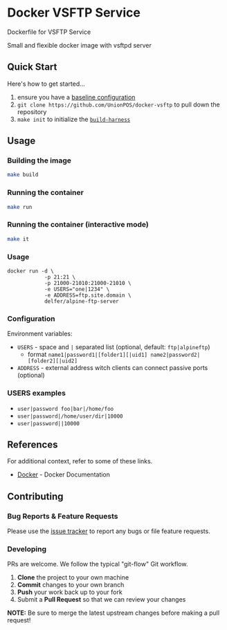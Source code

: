 <!--

  ** DO NOT EDIT THIS FILE
  **
  ** This file was automatically generated by the `build-harness`.
  ** 1) Make all changes to `README.yaml`
  ** 2) Run `make init` (you only need to do this once)
  ** 3) Run`make readme` to rebuild this file.
  **

  -->

# Docker VSFTP Service

Dockerfile for VSFTP Service

Small and flexible docker image with vsftpd server

## Quick Start


Here's how to get started...

1. ensure you have a [baseline configuration](https://github.com/UnionPOS/baseline/)
1. `git clone https://github.com/UnionPOS/docker-vsftp` to pull down the repository
1. `make init` to initialize the [`build-harness`](https://github.com/UnionPOS/build-harness/)

## Usage

### Building the image

```sh
make build
```

### Running the container

```bash
make run
```

### Running the container (interactive mode)

```bash
make it
```

### Usage
```
docker run -d \
            -p 21:21 \
            -p 21000-21010:21000-21010 \
            -e USERS="one|1234" \
            -e ADDRESS=ftp.site.domain \
            delfer/alpine-ftp-server
```

### Configuration

Environment variables:
- `USERS` - space and `|` separated list (optional, default: `ftp|alpineftp`)
  - format `name1|password1|[folder1][|uid1] name2|password2|[folder2][|uid2]`
- `ADDRESS` - external address witch clients can connect passive ports (optional)

### USERS examples

- `user|password foo|bar|/home/foo`
- `user|password|/home/user/dir|10000`
- `user|password||10000`


## References

For additional context, refer to some of these links.

- [Docker](https://docs.docker.com/) - Docker Documentation
## Contributing

### Bug Reports & Feature Requests

Please use the [issue tracker](https://github.com/UnionPOS/docker-sftp/issues) to report any bugs or file feature requests.

### Developing

PRs are welcome. We follow the typical "git-flow" Git workflow.

 1. **Clone** the project to your own machine
 1. **Commit** changes to your own branch
 1. **Push** your work back up to your fork
 1. Submit a **Pull Request** so that we can review your changes

**NOTE:** Be sure to merge the latest upstream changes before making a pull request!
